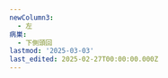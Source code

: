 ```yaml
---
newColumn3:
  - 左
病巣:
  - 下側頭回
lastmod: '2025-03-03'
last_edited: 2025-02-27T00:00:00.000Z
---
```



